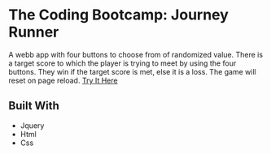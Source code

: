 
# The Coding Bootcamp: Journey Runner

A webb app with four buttons to choose from of randomized value. There is a target score to which the player is trying to meet by using the four buttons. They win if the target score is met, else it is a loss. The game will reset on page reload. 
[Try It Here](https://emrening.github.io/week-4-game2/)

## Built With

* Jquery
* Html
* Css
 
